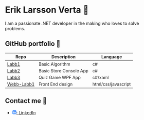# Erik Larsson Verta :man:

I am a passionate .NET developer in the making who loves to solve problems.

## GitHub portfolio :briefcase:

| Repo                     | Description             | Language            |
| ------------------------ | ----------------------- | ------------------- |
| [Labb1][labb1]           | Basic Algorithm         | c#                  |
| [Labb2][labb2]           | Basic Store Console App | c#                  |
| [Labb3][labb3]           | Quiz Game WPF App       | c#/xaml             |
| [Webb-Labb1][webb-labb1] | Front End design        | html/css/javascript |

[labb1]: https://github.com/ErikVerta/Labb1
[labb2]: https://github.com/ErikVerta/Labb-2
[labb3]: https://github.com/ErikVerta/Labb3
[webb-labb1]: https://github.com/ErikVerta/webb-labb1

## Contact me :iphone:

- [![linkedIn icon](assets/linkedIn-icon.png): LinkedIn][linkedin]

[linkedin]: https://www.linkedin.com/in/erik-verta/
